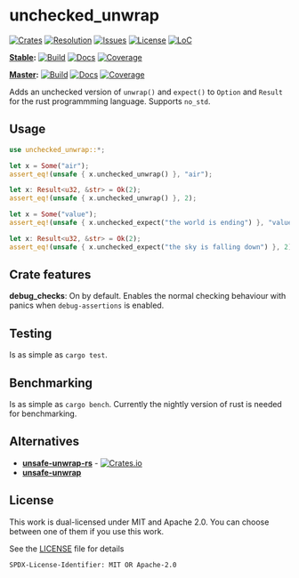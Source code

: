 # unchecked_unwrap

[![Crates][ci]][cl] [![Resolution][iri]][irl] [![Issues][ori]][orl] [![License][li]][ll] [![LoC][mlci]][mlcl]

[ci]: https://img.shields.io/crates/v/unchecked_unwrap.svg
[cl]: https://crates.io/crates/unchecked_unwrap/

[iri]: http://isitmaintained.com/badge/resolution/daxpedda/unchecked_unwrap.svg
[irl]: http://isitmaintained.com/project/daxpedda/unchecked_unwrap

[ori]: http://isitmaintained.com/badge/open/daxpedda/unchecked_unwrap.svg
[orl]: http://isitmaintained.com/project/daxpedda/unchecked_unwrap

[li]: https://img.shields.io/badge/license-MIT%2FApache--2.0-blue.svg
[ll]: LICENSE

[mlci]: https://tokei.rs/b1/github/daxpedda/unchecked_unwrap/
[mlcl]: https://github.com/daxpedda/unchecked_unwrap/

**[Stable](https://github.com/daxpedda/unchecked_unwrap/tree/stable/):** [![Build][sbi]][sbl] [![Docs][sdi]][sdl] [![Coverage][scci]][sccl]

[sbi]: https://img.shields.io/travis/daxpedda/unchecked_unwrap/stable.svg?label=build:%20stable
[sbl]: https://travis-ci.org/daxpedda/unchecked_unwrap/branches/

[sdi]: https://docs.rs/unchecked_unwrap/badge.svg
[sdl]: https://docs.rs/unchecked_unwrap/

[scci]: https://img.shields.io/codecov/c/github/daxpedda/unchecked_unwrap/stable.svg?label=coverage:%20stable
[sccl]: https://codecov.io/github/daxpedda/unchecked_unwrap/branch/stable/

**[Master](https://github.com/daxpedda/unchecked_unwrap/):** [![Build][mbi]][mbl] [![Docs][mdi]][mdl] [![Coverage][mcci]][mccl]

[mbi]: https://img.shields.io/travis/daxpedda/unchecked_unwrap/stable.svg?label=build:%20master
[mbl]: https://travis-ci.org/daxpedda/unchecked_unwrap/branches/

[mdi]: https://docs.rs/unchecked_unwrap/badge.svg
[mdl]: https://daxpedda.github.io/unchecked_unwrap/master/index.html

[mcci]: https://img.shields.io/codecov/c/github/daxpedda/unchecked_unwrap/master.svg?label=coverage:%20master
[mccl]: https://codecov.io/github/daxpedda/unchecked_unwrap/branch/master/

Adds an unchecked version of `unwrap()` and `expect()` to `Option` and `Result` for the rust programmming language.
Supports `no_std`.

## Usage

```rust
use unchecked_unwrap::*;

let x = Some("air");
assert_eq!(unsafe { x.unchecked_unwrap() }, "air");

let x: Result<u32, &str> = Ok(2);
assert_eq!(unsafe { x.unchecked_unwrap() }, 2);

let x = Some("value");
assert_eq!(unsafe { x.unchecked_expect("the world is ending") }, "value");

let x: Result<u32, &str> = Ok(2);
assert_eq!(unsafe { x.unchecked_expect("the sky is falling down") }, 2);
```

## Crate features

**debug_checks**: On by default. Enables the normal checking behaviour with panics when `debug-assertions` is enabled.

## Testing

Is as simple as `cargo test`.

## Benchmarking

Is as simple as `cargo bench`.
Currently the nightly version of rust is needed for benchmarking.

## Alternatives

* **[unsafe-unwrap-rs](https://github.com/nvzqz/unsafe-unwrap-rs/)** - [![Crates.io](https://img.shields.io/crates/v/unsafe-unwrap.svg)](https://crates.io/crates/unsafe-unwrap/)
* **[unsafe-unwrap](https://github.com/Vurich/unsafe-unwrap/)**

## License

This work is dual-licensed under MIT and Apache 2.0.
You can choose between one of them if you use this work.

See the [LICENSE](LICENSE) file for details

`SPDX-License-Identifier: MIT OR Apache-2.0`
